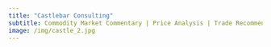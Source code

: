 ```yaml
---
title: "Castlebar Consulting"
subtitle: Commodity Market Commentary | Price Analysis | Trade Recommendations
image: /img/castle_2.jpg
---
```

